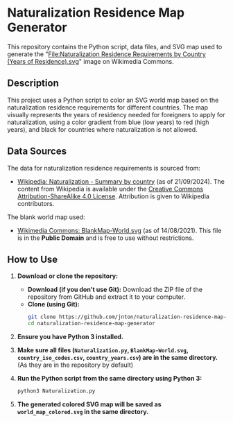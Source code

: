# Naturalization Residence Map Generator

This repository contains the Python script, data files, and SVG map used to generate the "[File:Naturalization Residence Requirements by Country (Years of Residence).svg](https://commons.wikimedia.org/wiki/File:Naturalization_Residence_Requirements_by_Country_(Years_of_Residence).svg)" image on Wikimedia Commons.

## Description
This project uses a Python script to color an SVG world map based on the naturalization residence requirements for different countries. The map visually represents the years of residency needed for foreigners to apply for naturalization, using a color gradient from blue (low years) to red (high years), and black for countries where naturalization is not allowed.

## Data Sources

The data for naturalization residence requirements is sourced from:

*   [Wikipedia: Naturalization - Summary by country](https://en.wikipedia.org/w/index.php?title=Naturalization&oldid=1246939510#Summary_by_country) (as of 21/09/2024). The content from Wikipedia is available under the [Creative Commons Attribution-ShareAlike 4.0 License](https://en.wikipedia.org/wiki/Wikipedia:Text_of_the_Creative_Commons_Attribution-ShareAlike_4.0_International_License).  Attribution is given to Wikipedia contributors.

The blank world map used:

*   [Wikimedia Commons: BlankMap-World.svg](https://commons.wikimedia.org/wiki/File:BlankMap-World.svg) (as of 14/08/2021). This file is in the **Public Domain** and is free to use without restrictions.

## How to Use

1.  **Download or clone the repository:**
    *   **Download (if you don't use Git):**  Download the ZIP file of the repository from GitHub and extract it to your computer.
    *   **Clone (using Git):**
        ```bash
        git clone https://github.com/jnton/naturalization-residence-map-generator.git
        cd naturalization-residence-map-generator
        ```

2.  **Ensure you have Python 3 installed.**

3.  **Make sure all files (`Naturalization.py`, `BlankMap-World.svg`, `country_iso_codes.csv`, `country_years.csv`) are in the same directory.** (As they are in the repository by default)

4.  **Run the Python script from the same directory using Python 3:**
    ```bash
    python3 Naturalization.py
    ```

5.  **The generated colored SVG map will be saved as `world_map_colored.svg` in the same directory.**
